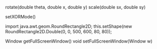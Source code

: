 rotate​(double theta, double x, double y)
scale​(double sx, double sy)


setXORMode()


import java.awt.geom.RoundRectangle2D;
this.setShape(new RoundRectangle2D.Double(0, 0, 500, 600, 80, 80));


Window	getFullScreenWindow()
void	setFullScreenWindow​(Window w)
